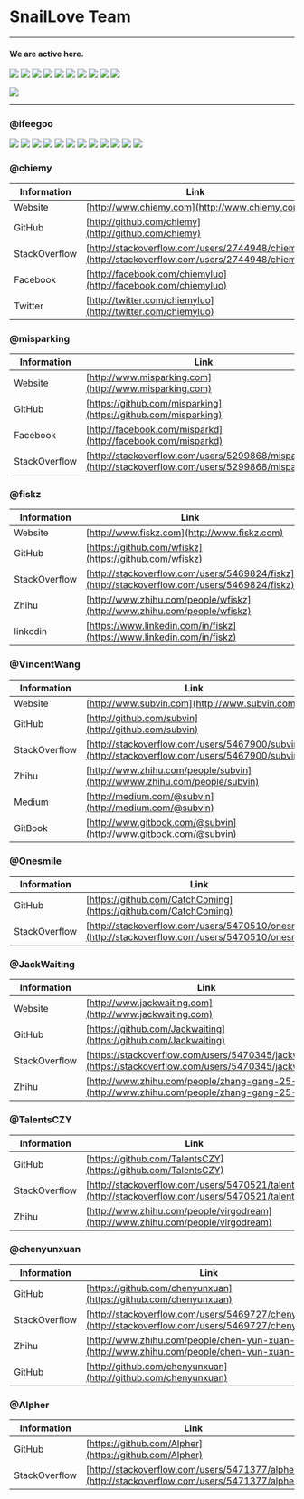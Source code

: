 # SnailLove Team

***

#### We are active here.

![](https://raw.githubusercontent.com/SnailLove/snaillove-team/master/resources/logo/github.png)  ![](https://raw.githubusercontent.com/SnailLove/snaillove-team/master/resources/logo/stackoverflow.png)  ![](https://raw.githubusercontent.com/SnailLove/snaillove-team/master/resources/logo/gitbook.png)  ![](https://raw.githubusercontent.com/SnailLove/snaillove-team/master/resources/logo/facebook.png)  ![](https://raw.githubusercontent.com/SnailLove/snaillove-team/master/resources/logo/twitter.png)  ![](https://raw.githubusercontent.com/SnailLove/snaillove-team/master/resources/logo/dribbble.png)  ![](https://raw.githubusercontent.com/SnailLove/snaillove-team/master/resources/logo/pinterest.png)  ![](https://raw.githubusercontent.com/SnailLove/snaillove-team/master/resources/logo/medium.png)  ![](https://raw.githubusercontent.com/SnailLove/snaillove-team/master/resources/logo/zhihu.png)  ![](https://raw.githubusercontent.com/SnailLove/snaillove-team/master/resources/logo/aboutme.png)

![](https://raw.githubusercontent.com/SnailLove/snaillove-team/master/resources/logo/linkedin.png)

***

### @ifeegoo

[![](https://raw.githubusercontent.com/SnailLove/snaillove-team/master/resources/logo/ifeegoo.png)](http://www.ifeegoo.com) 
[![](https://raw.githubusercontent.com/SnailLove/snaillove-team/master/resources/logo/github.png)](http://github.com/ifeegoo)  [![](https://raw.githubusercontent.com/SnailLove/snaillove-team/master/resources/logo/stackoverflow.png)](http://stackoverflow.com/users/2531888/ifeegoo)  [![](https://raw.githubusercontent.com/SnailLove/snaillove-team/master/resources/logo/gitbook.png)](http://www.gitbook.com/@ifeegoo)  [![](https://raw.githubusercontent.com/SnailLove/snaillove-team/master/resources/logo/facebook.png)](http://facebook.com/ifeegoo)  [![](https://raw.githubusercontent.com/SnailLove/snaillove-team/master/resources/logo/twitter.png)](http://twitter.com/ifeegoo)  [![](https://raw.githubusercontent.com/SnailLove/snaillove-team/master/resources/logo/dribbble.png)](http://dribbble.com/ifeegoo)  [![](https://raw.githubusercontent.com/SnailLove/snaillove-team/master/resources/logo/pinterest.png)](http://www.pinterest.com/ifeegoo)  [![](https://raw.githubusercontent.com/SnailLove/snaillove-team/master/resources/logo/medium.png)](http://medium.com/@ifeegoo)  [![](https://raw.githubusercontent.com/SnailLove/snaillove-team/master/resources/logo/zhihu.png)](http://www.zhihu.com/people/ifeegoo)  [![](https://raw.githubusercontent.com/SnailLove/snaillove-team/master/resources/logo/aboutme.png)](http://about.me/ifeegoo)
[![](https://raw.githubusercontent.com/SnailLove/snaillove-team/master/resources/logo/linkedin.png)](http://www.linkedin.com/in/ifeegoo)

### @chiemy
<link rel="stylesheet" href="https://maxcdn.bootstrapcdn.com/font-awesome/4.4.0/css/font-awesome.min.css">
<i class="fa fa-github fa-2x"></i>

| Information         | Link
| ------------------- | -----------
| Website             | [http://www.chiemy.com](http://www.chiemy.com)
| GitHub              | [http://github.com/chiemy](http://github.com/chiemy)
| StackOverflow       | [http://stackoverflow.com/users/2744948/chiemy](http://stackoverflow.com/users/2744948/chiemy)
| Facebook            | [http://facebook.com/chiemyluo](http://facebook.com/chiemyluo)
| Twitter             | [http://twitter.com/chiemyluo](http://twitter.com/chiemyluo)

### @misparking

| Information       | Link
| ------------------| -----------
| Website           | [http://www.misparking.com](http://www.misparking.com)
| GitHub            | [https://github.com/misparking](https://github.com/misparking)
| Facebook          | [http://facebook.com/misparkd](http://facebook.com/misparkd)
| StackOverflow     | [http://stackoverflow.com/users/5299868/misparking](http://stackoverflow.com/users/5299868/misparking)



### @fiskz

| Information         | Link
| ------------------- | -----------
| Website             | [http://www.fiskz.com](http://www.fiskz.com)
| GitHub              | [https://github.com/wfiskz](https://github.com/wfiskz)
| StackOverflow       | [http://stackoverflow.com/users/5469824/fiskz](http://stackoverflow.com/users/5469824/fiskz)
| Zhihu               | [http://www.zhihu.com/people/wfiskz](http://www.zhihu.com/people/wfiskz)
| linkedin            | [https://www.linkedin.com/in/fiskz](https://www.linkedin.com/in/fiskz)


### @VincentWang

| Information         | Link
| ------------------- | -----------
| Website             | [http://www.subvin.com](http://www.subvin.com)
| GitHub              | [http://github.com/subvin](http://github.com/subvin)
| StackOverflow       | [http://stackoverflow.com/users/5467900/subvin](http://stackoverflow.com/users/5467900/subvin)
| Zhihu               | [http://www.zhihu.com/people/subvin](http://wwww.zhihu.com/people/subvin)
| Medium              | [http://medium.com/@subvin](http://medium.com/@subvin)
| GitBook             | [http://www.gitbook.com/@subvin](http://www.gitbook.com/@subvin)

### @Onesmile

| Information         | Link
| ------------------- | -----------
| GitHub              | [https://github.com/CatchComing](https://github.com/CatchComing)
| StackOverflow       | [http://stackoverflow.com/users/5470510/onesmile](http://stackoverflow.com/users/5470510/onesmile)

### @JackWaiting

| Information         | Link
| ------------------- | -----------
| Website             | [http://www.jackwaiting.com](http://www.jackwaiting.com)
| GitHub              | [https://github.com/Jackwaiting](https://github.com/Jackwaiting)
| StackOverflow       | [https://stackoverflow.com/users/5470345/jackwaiting](https://stackoverflow.com/users/5470345/jackwaiting)
| Zhihu               | [http://www.zhihu.com/people/zhang-gang-25-35](http://www.zhihu.com/people/zhang-gang-25-35)

### @TalentsCZY

| Information         | Link
| ------------------- | -----------
| GitHub              | [https://github.com/TalentsCZY](https://github.com/TalentsCZY)
| StackOverflow       | [http://stackoverflow.com/users/5470521/talents](http://stackoverflow.com/users/5470521/talents)
| Zhihu               | [http://www.zhihu.com/people/virgodream](http://www.zhihu.com/people/virgodream)

### @chenyunxuan

| Information         | Link
| ------------------- | -----------
| GitHub              | [https://github.com/chenyunxuan](https://github.com/chenyunxuan)
| StackOverflow       | [http://stackoverflow.com/users/5469727/chenyunxuan](http://stackoverflow.com/users/5469727/chenyunxuan)
| Zhihu               | [http://www.zhihu.com/people/chen-yun-xuan-29](http://www.zhihu.com/people/chen-yun-xuan-29)
| GitHub              | [http://github.com/chenyunxuan](http://github.com/chenyunxuan)

### @Alpher

| Information         | Link
| ------------------- | -----------
| GitHub              | [https://github.com/Alpher](https://github.com/Alpher)
| StackOverflow       | [http://stackoverflow.com/users/5471377/alpher](http://stackoverflow.com/users/5471377/alpher)
